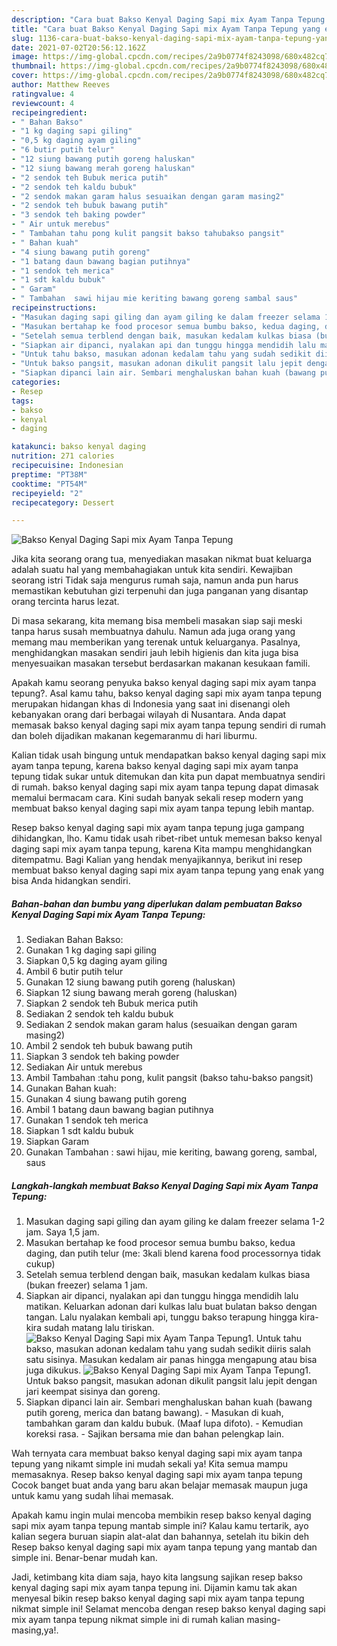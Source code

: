 ```yaml
---
description: "Cara buat Bakso Kenyal Daging Sapi mix Ayam Tanpa Tepung yang enak dan Mudah Dibuat"
title: "Cara buat Bakso Kenyal Daging Sapi mix Ayam Tanpa Tepung yang enak dan Mudah Dibuat"
slug: 1136-cara-buat-bakso-kenyal-daging-sapi-mix-ayam-tanpa-tepung-yang-enak-dan-mudah-dibuat
date: 2021-07-02T20:56:12.162Z
image: https://img-global.cpcdn.com/recipes/2a9b0774f8243098/680x482cq70/bakso-kenyal-daging-sapi-mix-ayam-tanpa-tepung-foto-resep-utama.jpg
thumbnail: https://img-global.cpcdn.com/recipes/2a9b0774f8243098/680x482cq70/bakso-kenyal-daging-sapi-mix-ayam-tanpa-tepung-foto-resep-utama.jpg
cover: https://img-global.cpcdn.com/recipes/2a9b0774f8243098/680x482cq70/bakso-kenyal-daging-sapi-mix-ayam-tanpa-tepung-foto-resep-utama.jpg
author: Matthew Reeves
ratingvalue: 4
reviewcount: 4
recipeingredient:
- " Bahan Bakso"
- "1 kg daging sapi giling"
- "0,5 kg daging ayam giling"
- "6 butir putih telur"
- "12 siung bawang putih goreng haluskan"
- "12 siung bawang merah goreng haluskan"
- "2 sendok teh Bubuk merica putih"
- "2 sendok teh kaldu bubuk"
- "2 sendok makan garam halus sesuaikan dengan garam masing2"
- "2 sendok teh bubuk bawang putih"
- "3 sendok teh baking powder"
- " Air untuk merebus"
- " Tambahan tahu pong kulit pangsit bakso tahubakso pangsit"
- " Bahan kuah"
- "4 siung bawang putih goreng"
- "1 batang daun bawang bagian putihnya"
- "1 sendok teh merica"
- "1 sdt kaldu bubuk"
- " Garam"
- " Tambahan  sawi hijau mie keriting bawang goreng sambal saus"
recipeinstructions:
- "Masukan daging sapi giling dan ayam giling ke dalam freezer selama 1-2 jam. Saya 1,5 jam."
- "Masukan bertahap ke food procesor semua bumbu bakso, kedua daging, dan putih telur (me: 3kali blend karena food processornya tidak cukup)"
- "Setelah semua terblend dengan baik, masukan kedalam kulkas biasa (bukan freezer) selama 1 jam."
- "Siapkan air dipanci, nyalakan api dan tunggu hingga mendidih lalu matikan. Keluarkan adonan dari kulkas lalu buat bulatan bakso dengan tangan. Lalu nyalakan kembali api, tunggu bakso terapung hingga kira-kira sudah matang lalu tiriskan."
- "Untuk tahu bakso, masukan adonan kedalam tahu yang sudah sedikit diiris salah satu sisinya. Masukan kedalam air panas hingga mengapung atau bisa juga dikukus."
- "Untuk bakso pangsit, masukan adonan dikulit pangsit lalu jepit dengan jari keempat sisinya dan goreng."
- "Siapkan dipanci lain air. Sembari menghaluskan bahan kuah (bawang putih goreng, merica dan batang bawang).  Masukan di kuah, tambahkan garam dan kaldu bubuk. (Maaf lupa difoto). Kemudian koreksi rasa.  Sajikan bersama mie dan bahan pelengkap lain."
categories:
- Resep
tags:
- bakso
- kenyal
- daging

katakunci: bakso kenyal daging 
nutrition: 271 calories
recipecuisine: Indonesian
preptime: "PT38M"
cooktime: "PT54M"
recipeyield: "2"
recipecategory: Dessert

---
```



![Bakso Kenyal Daging Sapi mix Ayam Tanpa Tepung](https://img-global.cpcdn.com/recipes/2a9b0774f8243098/680x482cq70/bakso-kenyal-daging-sapi-mix-ayam-tanpa-tepung-foto-resep-utama.jpg)

Jika kita seorang orang tua, menyediakan masakan nikmat buat keluarga adalah suatu hal yang membahagiakan untuk kita sendiri. Kewajiban seorang istri Tidak saja mengurus rumah saja, namun anda pun harus memastikan kebutuhan gizi terpenuhi dan juga panganan yang disantap orang tercinta harus lezat.

Di masa  sekarang, kita memang bisa membeli masakan siap saji meski tanpa harus susah membuatnya dahulu. Namun ada juga orang yang memang mau memberikan yang terenak untuk keluarganya. Pasalnya, menghidangkan masakan sendiri jauh lebih higienis dan kita juga bisa menyesuaikan masakan tersebut berdasarkan makanan kesukaan famili. 



Apakah kamu seorang penyuka bakso kenyal daging sapi mix ayam tanpa tepung?. Asal kamu tahu, bakso kenyal daging sapi mix ayam tanpa tepung merupakan hidangan khas di Indonesia yang saat ini disenangi oleh kebanyakan orang dari berbagai wilayah di Nusantara. Anda dapat memasak bakso kenyal daging sapi mix ayam tanpa tepung sendiri di rumah dan boleh dijadikan makanan kegemaranmu di hari liburmu.

Kalian tidak usah bingung untuk mendapatkan bakso kenyal daging sapi mix ayam tanpa tepung, karena bakso kenyal daging sapi mix ayam tanpa tepung tidak sukar untuk ditemukan dan kita pun dapat membuatnya sendiri di rumah. bakso kenyal daging sapi mix ayam tanpa tepung dapat dimasak memalui bermacam cara. Kini sudah banyak sekali resep modern yang membuat bakso kenyal daging sapi mix ayam tanpa tepung lebih mantap.

Resep bakso kenyal daging sapi mix ayam tanpa tepung juga gampang dihidangkan, lho. Kamu tidak usah ribet-ribet untuk memesan bakso kenyal daging sapi mix ayam tanpa tepung, karena Kita mampu menghidangkan ditempatmu. Bagi Kalian yang hendak menyajikannya, berikut ini resep membuat bakso kenyal daging sapi mix ayam tanpa tepung yang enak yang bisa Anda hidangkan sendiri.

<!--inarticleads1-->

##### Bahan-bahan dan bumbu yang diperlukan dalam pembuatan Bakso Kenyal Daging Sapi mix Ayam Tanpa Tepung:

1. Sediakan  Bahan Bakso:
1. Gunakan 1 kg daging sapi giling
1. Siapkan 0,5 kg daging ayam giling
1. Ambil 6 butir putih telur
1. Gunakan 12 siung bawang putih goreng (haluskan)
1. Siapkan 12 siung bawang merah goreng (haluskan)
1. Siapkan 2 sendok teh Bubuk merica putih
1. Sediakan 2 sendok teh kaldu bubuk
1. Sediakan 2 sendok makan garam halus (sesuaikan dengan garam masing2)
1. Ambil 2 sendok teh bubuk bawang putih
1. Siapkan 3 sendok teh baking powder
1. Sediakan  Air untuk merebus
1. Ambil  Tambahan :tahu pong, kulit pangsit (bakso tahu-bakso pangsit)
1. Gunakan  Bahan kuah:
1. Gunakan 4 siung bawang putih goreng
1. Ambil 1 batang daun bawang bagian putihnya
1. Gunakan 1 sendok teh merica
1. Siapkan 1 sdt kaldu bubuk
1. Siapkan  Garam
1. Gunakan  Tambahan : sawi hijau, mie keriting, bawang goreng, sambal, saus




<!--inarticleads2-->

##### Langkah-langkah membuat Bakso Kenyal Daging Sapi mix Ayam Tanpa Tepung:

1. Masukan daging sapi giling dan ayam giling ke dalam freezer selama 1-2 jam. Saya 1,5 jam.
1. Masukan bertahap ke food procesor semua bumbu bakso, kedua daging, dan putih telur (me: 3kali blend karena food processornya tidak cukup)
1. Setelah semua terblend dengan baik, masukan kedalam kulkas biasa (bukan freezer) selama 1 jam.
1. Siapkan air dipanci, nyalakan api dan tunggu hingga mendidih lalu matikan. Keluarkan adonan dari kulkas lalu buat bulatan bakso dengan tangan. Lalu nyalakan kembali api, tunggu bakso terapung hingga kira-kira sudah matang lalu tiriskan.
<img src="//assets-global.cpcdn.com/assets/icons/button_play-2c75c40dde080a61004c1f40b05d8f140eaff45d7e9e6481dc71c63d2e7c4909.png" alt="Bakso Kenyal Daging Sapi mix Ayam Tanpa Tepung">1. Untuk tahu bakso, masukan adonan kedalam tahu yang sudah sedikit diiris salah satu sisinya. Masukan kedalam air panas hingga mengapung atau bisa juga dikukus.
<img src="//assets-global.cpcdn.com/assets/icons/button_play-2c75c40dde080a61004c1f40b05d8f140eaff45d7e9e6481dc71c63d2e7c4909.png" alt="Bakso Kenyal Daging Sapi mix Ayam Tanpa Tepung">1. Untuk bakso pangsit, masukan adonan dikulit pangsit lalu jepit dengan jari keempat sisinya dan goreng.
1. Siapkan dipanci lain air. Sembari menghaluskan bahan kuah (bawang putih goreng, merica dan batang bawang). -  Masukan di kuah, tambahkan garam dan kaldu bubuk. (Maaf lupa difoto). - Kemudian koreksi rasa.  - Sajikan bersama mie dan bahan pelengkap lain.




Wah ternyata cara membuat bakso kenyal daging sapi mix ayam tanpa tepung yang nikamt simple ini mudah sekali ya! Kita semua mampu memasaknya. Resep bakso kenyal daging sapi mix ayam tanpa tepung Cocok banget buat anda yang baru akan belajar memasak maupun juga untuk kamu yang sudah lihai memasak.

Apakah kamu ingin mulai mencoba membikin resep bakso kenyal daging sapi mix ayam tanpa tepung mantab simple ini? Kalau kamu tertarik, ayo kalian segera buruan siapin alat-alat dan bahannya, setelah itu bikin deh Resep bakso kenyal daging sapi mix ayam tanpa tepung yang mantab dan simple ini. Benar-benar mudah kan. 

Jadi, ketimbang kita diam saja, hayo kita langsung sajikan resep bakso kenyal daging sapi mix ayam tanpa tepung ini. Dijamin kamu tak akan menyesal bikin resep bakso kenyal daging sapi mix ayam tanpa tepung nikmat simple ini! Selamat mencoba dengan resep bakso kenyal daging sapi mix ayam tanpa tepung nikmat simple ini di rumah kalian masing-masing,ya!.

